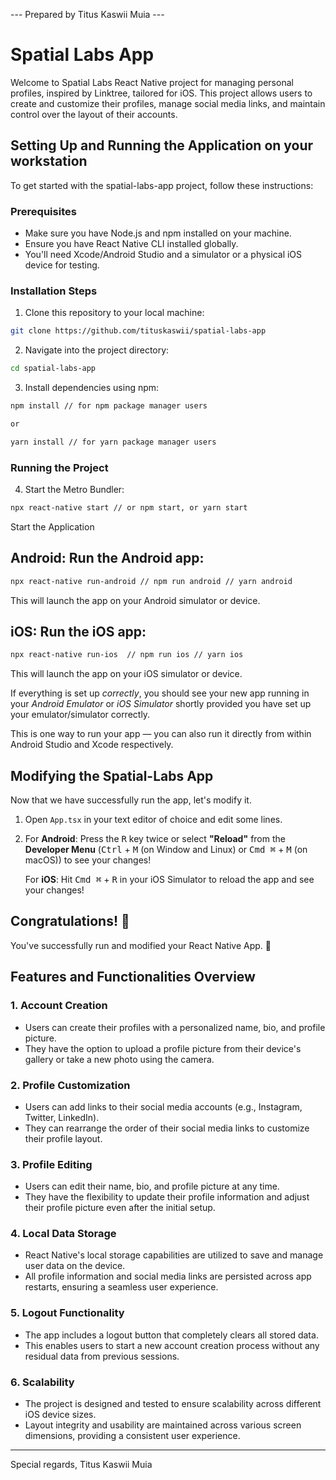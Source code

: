 --- Prepared by Titus Kaswii Muia ---

# Spatial Labs App

Welcome to Spatial Labs React Native project for managing personal profiles, inspired by Linktree, tailored for iOS. This project allows users to create and customize their profiles, manage social media links, and maintain control over the layout of their accounts.

## Setting Up and Running the Application on your workstation

To get started with the spatial-labs-app project, follow these instructions:

### Prerequisites

- Make sure you have Node.js and npm installed on your machine.
- Ensure you have React Native CLI installed globally.
- You'll need Xcode/Android Studio and a simulator or a physical iOS device for testing.

### Installation Steps

1. Clone this repository to your local machine:

```bash
git clone https://github.com/tituskaswii/spatial-labs-app
```

2. Navigate into the project directory:

```bash
cd spatial-labs-app
```

3. Install dependencies using npm:

```bash
npm install // for npm package manager users

or

yarn install // for yarn package manager users
```

### Running the Project

4. Start the Metro Bundler:

```bash
npx react-native start // or npm start, or yarn start
```

Start the Application

## Android: Run the Android app:

```bash
npx react-native run-android // npm run android // yarn android
```

This will launch the app on your Android simulator or device.

## iOS: Run the iOS app:

```bash
npx react-native run-ios  // npm run ios // yarn ios
```

This will launch the app on your iOS simulator or device.

If everything is set up _correctly_, you should see your new app running in your _Android Emulator_ or _iOS Simulator_ shortly provided you have set up your emulator/simulator correctly.

This is one way to run your app — you can also run it directly from within Android Studio and Xcode respectively.

## Modifying the Spatial-Labs App

Now that we have successfully run the app, let's modify it.

1. Open `App.tsx` in your text editor of choice and edit some lines.
2. For **Android**: Press the <kbd>R</kbd> key twice or select **"Reload"** from the **Developer Menu** (<kbd>Ctrl</kbd> + <kbd>M</kbd> (on Window and Linux) or <kbd>Cmd ⌘</kbd> + <kbd>M</kbd> (on macOS)) to see your changes!

   For **iOS**: Hit <kbd>Cmd ⌘</kbd> + <kbd>R</kbd> in your iOS Simulator to reload the app and see your changes!

## Congratulations! :tada:

You've successfully run and modified your React Native App. :partying_face:

## Features and Functionalities Overview

### 1. Account Creation
- Users can create their profiles with a personalized name, bio, and profile picture.
- They have the option to upload a profile picture from their device's gallery or take a new photo using the camera.

### 2. Profile Customization
- Users can add links to their social media accounts (e.g., Instagram, Twitter, LinkedIn).
- They can rearrange the order of their social media links to customize their profile layout.

### 3. Profile Editing
- Users can edit their name, bio, and profile picture at any time.
- They have the flexibility to update their profile information and adjust their profile picture even after the initial setup.

### 4. Local Data Storage
- React Native's local storage capabilities are utilized to save and manage user data on the device.
- All profile information and social media links are persisted across app restarts, ensuring a seamless user experience.

### 5. Logout Functionality
- The app includes a logout button that completely clears all stored data.
- This enables users to start a new account creation process without any residual data from previous sessions.

### 6. Scalability
- The project is designed and tested to ensure scalability across different iOS device sizes.
- Layout integrity and usability are maintained across various screen dimensions, providing a consistent user experience.

---

Special regards, Titus Kaswii Muia
